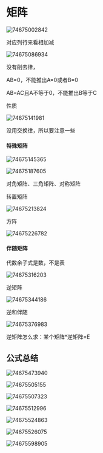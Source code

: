 #  矩阵

![74675002842](C:\Users\zxh\AppData\Local\Temp\1746750028424.png)

对应列行来看相加减

 ![74675086934](C:\Users\zxh\AppData\Local\Temp\1746750869345.png)

没有削去律，

AB=0，不能推出A=0或者B=0

AB=AC且A不等于0，不能推出B等于C

性质

![74675141981](C:\Users\zxh\AppData\Local\Temp\1746751419810.png)

没用交换律，所以要注意一些

####  特殊矩阵

![74675145365](C:\Users\zxh\AppData\Local\Temp\1746751453652.png)

![74675187605](C:\Users\zxh\Desktop\矩阵.assets\1746751876059.png)

对角矩阵、三角矩阵、对称矩阵

转置矩阵

 ![74675213824](C:\Users\zxh\Desktop\矩阵.assets\1746752138248.png)

 方阵

![74675226782](C:\Users\zxh\Desktop\矩阵.assets\1746752267822.png)

####  伴随矩阵

代数余子式是数，不是表

![74675316203](C:\Users\zxh\Desktop\矩阵.assets\1746753162032.png)

逆矩阵

![74675344186](C:\Users\zxh\Desktop\矩阵.assets\1746753441861.png)

逆和伴随

![74675376983](C:\Users\zxh\Desktop\矩阵.assets\1746753769836.png)

逆矩阵怎么求：某个矩阵*逆矩阵=E

 ##  公式总结

![74675473940](C:\Users\zxh\Desktop\矩阵.assets\1746754739403.png)

![74675505155](C:\Users\zxh\Desktop\矩阵.assets\1746755051559.png)

![74675507323](C:\Users\zxh\Desktop\矩阵.assets\1746755073239.png)

![74675512996](C:\Users\zxh\Desktop\矩阵.assets\1746755129962.png)

![74675524863](C:\Users\zxh\Desktop\矩阵.assets\1746755248639.png)

![74675526075](C:\Users\zxh\Desktop\矩阵.assets\1746755260758.png)

![74675598905](C:\Users\zxh\Desktop\矩阵.assets\1746755989054.png)





